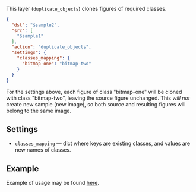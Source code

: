 This layer (`duplicate_objects`) clones figures of required classes.

```json
{
  "dst": "$sample2",
  "src": [
    "$sample1"
  ],
  "action": "duplicate_objects",
  "settings": {
    "classes_mapping": {
      "bitmap-one": "bitmap-two"
    }
  }
}
```

For the settings above, each figure of class "bitmap-one" will be cloned with class "bitmap-two", leaving the source figure unchanged. This _will not_ create new sample (new image), so both source and resulting figures will belong to the same image.

## Settings

- `classes_mapping` — dict where keys are existing classes, and values are new names of classes.

## Example

Example of usage may be found [here](examples/vectorize-bitmap/index.md).
